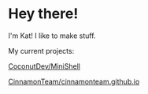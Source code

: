 # Hey there!
I'm Kat! I like to make stuff.

My current projects:

[CoconutDev/MiniShell](https://github.com/coconutteamdev/minishell)

[CinnamonTeam/cinnamonteam.github.io](https://github.com/cinnamonteam/cinnamonteam.github.io)
